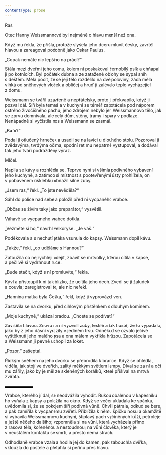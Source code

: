 ```yaml
---
contentType: prose
---
```


<section>

Ras

Otec Hanny Weissmannové byl nejméně o hlavu menší než ona.

Když mu řekla, že přišla, protože slyšela jeho dceru mluvit česky, zavrtěl hlavou a zareagoval podobně jako Oskar Paulus.

„Copak nemáte nic lepšího na práci?“

Stála mezi dveřmi jeho domu, kolem ní poskakoval černobílý psík a chňapal jí po kotnících. Byl počátek dubna a ze zatažené oblohy se sypal sníh s deštěm. Měla pocit, že se její tělo rozdělilo na dvě poloviny, záda měla vlhká od sněhových vloček a obličej a hruď jí zalévalo teplo vycházející z domu.

Weissmann se tvářil uzavřeně a nepřátelsky, proto ji překvapilo, když ji pozval dál. Síň byla temná a v kuchyni se téměř zapotácela pod náporem ostrého živočišného pachu; jeho zdrojem nebylo jen Weissmannovo tělo, jak se zprvu domnívala, ale celý dům, stěny, trámy i spáry v podlaze. Nenápadně si vyčistila nos a Weissmann se zasmál.

„Kafe?“

Podal jí otlučený hrneček a usadil se na lavici u dlouhého stolu. Pozoroval ji zvědavýma, tvrdýma očima, spodní ret mu nepatrně vystupoval, a dodával tak jeho tváři podrážděný výraz.

Mlčel.

Napila se kávy a rozhlédla se. Teprve nyní si všimla podivného vybavení jeho kuchyně, a zatímco si místnost s pootevřenými ústy prohlížela, on v pobaveném úšklebku obnažil silné zuby.

„Jsem ras,“ řekl. „To jste nevěděla?“

Sáhl do police nad sebe a položil před ní vycpaného vrabce.

„Občas se živím taky jako preparátor,“ vysvětlil.

Váhavě se vycpaného vrabce dotkla.

„Vezměte si ho,“ navrhl velkoryse. „Je váš.“

Poděkovala a s nechutí ptáka vsunula do kapsy. Weissmann dopil kávu.

„Takže,“ řekl, „co uděláme s Hannou?“

Zatoužila co nejrychleji odejít, zbavit se mrtvolky, kterou cítila v kapse, a pečlivě si vydrhnout ruce.

„Bude stačit, když s ní promluvíte,“ řekla.

Kývl a přistoupil k ní tak blízko, že ucítila jeho dech. Zvedl se jí žaludek a couvla; zaregistroval to, ale nic neřekl.

„Hannina matka byla Češka,“ řekl, když ji vyprovázel ven.

Zastavila se na dvorku, před cihlovým přístěnkem s dlouhým komínem.

„Moje kuchyně,“ ukázal bradou. „Chcete se podívat?“

Zavrtěla hlavou. Znovu na ni vycenil zuby, lesklé a tak husté, že to vypadalo, jako by z jeho dásní vyrazily v jediném trsu. Odněkud se ozvalo ječivé vyštěknutí jeho malého psa a ona málem vykřikla hrůzou. Zapotácela se a Weissmann ji pevně uchopil za loket.

„Pozor,“ zašeptal.

Řídkým sněhem na jeho dvorku se přebrodila k brance. Když se ohlédla, viděla, jak stojí ve dveřích, zalitý měkkým světlem lampy. Díval se za ní a oči mu zářily, jako by je měl ze skleněných korálků, které přišíval na mrtvá zvířata.

![divider.png](./resources/divider_opt.png)

Vrabce, kterého jí dal, se neodvážila vyhodit. Rukou obalenou v kapesníku ho vyňala z kapsy a položila na okno. Když se večer ukládala ke spánku, uvědomila si, že se pokojem šíří podivná vůně. Chvíli pátrala, odkud se bere, a pak zamířila k vycpanému zvířeti. Přiblížila k němu špičku nosu a okamžitě si vybavila Weissmannovu kuchyni, štiplavý pach vyčiněných kůží, petroleje a ještě něčeho dalšího; vzpomněla si na vůni, která vycházela přímo z rasova těla, kořeněnou a nestoudnou; na vůni člověka, který je v neustálém kontaktu se smrtí, a přesto nemá strach.

Odhodlaně vrabce vzala a hodila jej do kamen, pak zabouchla dvířka, vklouzla do postele a přetáhla si peřinu přes hlavu.

</section>
